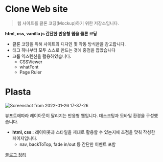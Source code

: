 # Clone Web site

> 웹 사이트를 클론 코딩(Mockup)하기 위한 저장소입니다.

**html, css, vanilla js 간단한 반응형 웹을 클론 코딩**
- 클론 코딩을 위해 사이트의 디자인 및 작동 방식만을 참고합니다.
- 태그 하나부터 모두 스스로 만드는 것에 중점을 잡았습니다
- 크롬 익스텐션을 활용하였습니다.
  - CSSViewer
  - whatFont
  - Page Ruler

# Plasta

![Screenshot from 2022-01-26 17-37-26](https://user-images.githubusercontent.com/92058864/151130419-d0f65f87-09bb-40e3-8177-3a54a8790576.png)

뷰포트에따라 레이아웃이 달리지는 반응형 웹입니다. 데스크탑과 모바일 환경을 구성했습니다.

- **html, css :** 레이아웃과 스타일을 제대로 활용할 수 있는지에 초점을 맞춰 작성한 페이지입니다.
  - nav, backToTop, fade in/out 등 간단한 이벤트 포함

[블로그 정리](https://velog.io/@duboo/%ED%81%B4%EB%A1%A0-%EC%BD%94%EB%94%A9-2)
